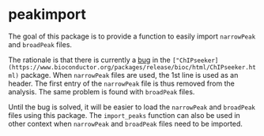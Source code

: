 # peakimport

The goal of this package is to provide a function to easily import `narrowPeak`
and `broadPeak` files.

The rationale is that there is currently a
[bug](https://github.com/GuangchuangYu/ChIPseeker/pull/93) in the
`["ChIPseeker](https://www.bioconductor.org/packages/release/bioc/html/ChIPseeker.html)`
package. When `narrowPeak` files are used, the 1st line is used as an header.
The first entry of the `narrowPeak` file is thus removed from the analysis. The
same problem is found with `broadPeak` files.

Until the bug is solved, it will be easier to load the `narrowPeak` and
`broadPeak` files using this package.  The `import_peaks` function can also be
used in other context when `narrowPeak` and `broadPeak` files need to be
imported.
